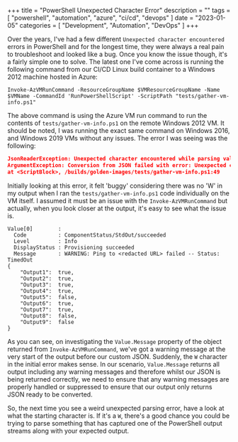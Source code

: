 +++
title = "PowerShell Unexpected Character Error"
description = ""
tags = [
    "powershell",
    "automation",
    "azure",
    "ci/cd",
    "devops"
]
date = "2023-01-05"
categories = [
    "Development",
    "Automation",
    "DevOps"
]
+++

Over the years, I've had a few different `Unexpected character encountered` errors in PowerShell and for the longest time, they were always a real pain to troubleshoot and looked like a bug. Once you know the issue though, it's a fairly simple one to solve. The latest one I've come across is running the following command from our CI/CD Linux build container to a Windows 2012 machine hosted in Azure:

`Invoke-AzVMRunCommand -ResourceGroupName $VMResourceGroupName -Name $VMName -CommandId 'RunPowerShellScript' -ScriptPath "tests/gather-vm-info.ps1"`

The above command is using the Azure VM run command to run the contents of `tests/gather-vm-info.ps1` on the remote Windows 2012 VM. It should be noted, I was running the exact same command on Windows 2016, and Windows 2019 VMs without any issues. The error I was seeing was the following:

```json
JsonReaderException: Unexpected character encountered while parsing value: W. Path '', line 0, position 0.
ArgumentException: Conversion from JSON failed with error: Unexpected character encountered while parsing value: W. Path '', line 0, position 0.
at <ScriptBlock>, /builds/golden-images/tests/gather-vm-info.ps1:49
```

Initially looking at this error, it felt 'buggy' considering there was no 'W' in my output when I ran the `tests/gather-vm-info.ps1` code individually on the VM itself. I assumed it must be an issue with the `Invoke-AzVMRunCommand` but actually, when you look closer at the output, it's easy to see what the issue is.

```
Value[0]        : 
  Code          : ComponentStatus/StdOut/succeeded
  Level         : Info
  DisplayStatus : Provisioning succeeded
  Message       : WARNING: Ping to <redacted URL> failed -- Status: TimedOut
{
    "Output1":  true,
    "Output2":  true,
    "Output3":  true,
    "Output4":  true,
    "Output5":  false,
    "Output6":  true,
    "Output7":  true,
    "Output8":  false,
    "Output9":  false
}
```

As you can see, on investigating the `Value.Message` property of the object returned from `Invoke-AzVMRunCommand`, we've got a warning message at the very start of the output before our custom JSON. Suddenly, the `W` character in the initial error makes sense. In our scenario, `Value.Message` returns all output including any warning messages and therefore whilst our JSON is being returned correctly, we need to ensure that any warning messages are properly handled or suppressed to ensure that our output only returns JSON ready to be converted.

So, the next time you see a weird unexpected parsing error, have a look at what the starting character is. If it's a `W`, there's a good chance you could be trying to parse something that has captured one of the PowerShell output streams along with your expected output.
